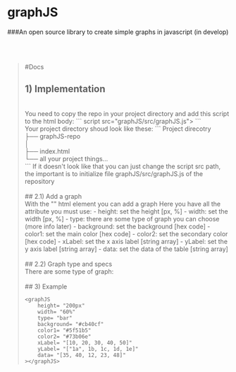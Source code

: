 # graphJS

###An open source library to create simple graphs in javascript (in develop)

<br><br>

> #Docs
>
> ## 1) Implementation
> <br>
>You need to copy the repo in your project directory
>and add this script to the html body:
>```
>script src="graphJS/src/graphJS.js"></script>
>```
> <br>
>Your project directory shoud look like these:
> ```
>Project direcotry                  <br>
>    ├── graphJS-repo               <br>
>    │                              <br>
>    ├── index.html                 <br>
>    └── all your project things... <br>
> ```
>If it doesn't look like that you can just change
>the script src path, the important is to initialize
>file graphJS/src/graphJS.js of the repository
> <br><br>
> ## 2.1) Add a graph
> <br>
>With the "<graphJS>" html element you can add a graph
>Here you have all the attribute you must use:
>- height:     set the height [px, %]
>- width:      set the width [px, %]
>- type:       there are some type of graph you can choose
>              (more info later)
>- background: set the background [hex code]
>- color1:     set the main color [hex code]
>- color2:     set the secondary color [hex code]
>- xLabel:     set the x axis label [string array]
>- yLabel:     set the y axis label [string array]
>- data:       set the data of the table [string array]
> <br><br>
> ## 2.2) Graph type and specs
> <br>
>There are some type of graph:
> <br><br>
> ## 3) Example
>
> ```
> <graphJS
>     height= "200px"
>     width= "60%"
>     type= "bar"
>     background= "#cb40cf"
>     color1= "#5f51b5"
>     color2= "#73b06e"
>     xLabel= "[10, 20, 30, 40, 50]"
>     yLabel= "["1a", 1b, 1c, 1d, 1e]"
>     data= "[35, 40, 12, 23, 48]"
> ></graphJS>
> ```
